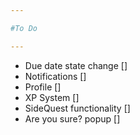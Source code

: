```yaml
---

#To Do

---
```


- Due date state change []
- Notifications []
- Profile []
- XP System []
- SideQuest functionality []
- Are you sure? popup []